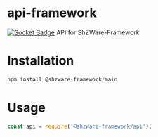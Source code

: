 # api-framework
[![Socket Badge](https://socket.dev/api/badge/npm/package/@shzware-framework/api)](https://socket.dev/npm/package/@shzware-framework/api)
API for ShZWare-Framework

# Installation
```javascript
npm install @shzware-framework/main
```

# Usage
```javascript
const api = require('@shzware-framework/api');
```
